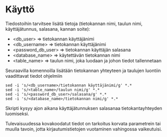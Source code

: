 # Käyttö

Tiedostoihin tarvitsee lisätä tietoja (tietokannan nimi, taulun nimi, käyttäjätunnus, salasana, kannan soite):
- <db_user> => tietokannan käyttäjänimi
- <db_username> => tietokannan käyttäjänimi
- <password_db_user> => tietokannan käyttäjän salasana
- <database_name> => käytettävän tietokannan nimi
- <table_name> => taulun nimi, joka luodaan ja johon tiedot tallennetaan

Seuraavilla komennoilla lisätään tietokannan yhteyteen ja taulujen luontiin vaadittavat tiedot ohjelmiin
```
sed -i 's/<db_username>/tietokannan käyttäjänimi/g' *.*
sed -i 's/<table_name>/taulun nimi/g' *.*
sed -i 's/<password_db_user>/salasana/g' *.*
sed -i 's/<database_name>/tietokannan nimi/g' *.*
```

Skripti kysyy ajon aikana käyttäjätunnuksen salasanaa tietokantayhteyden luomiseksi.

Tulevaisuudessa kovakoodatut tiedot on tarkoitus korvata parametrein tai muulla tavoin, jotta kirjautumistietojen vuotaminen vahingossa vaikeutuisi.

